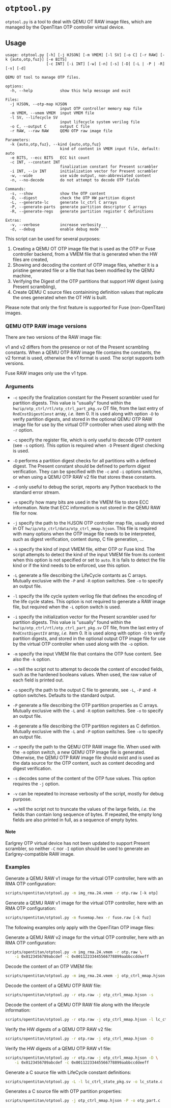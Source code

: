 # `otptool.py`

`otptool.py` is a tool to deal with QEMU OT RAW image files, which are managed by the OpenTitan OTP
controller virtual device.

## Usage

````text
usage: otptool.py [-h] [-j HJSON] [-m VMEM] [-l SV] [-o C] [-r RAW] [-k {auto,otp,fuz}] [-e BITS]
                  [-c INT] [-i INT] [-w] [-n] [-s] [-D] [-L | -P | -R] [-v] [-d]

QEMU OT tool to manage OTP files.

options:
  -h, --help            show this help message and exit

Files:
  -j HJSON, --otp-map HJSON
                        input OTP controller memory map file
  -m VMEM, --vmem VMEM  input VMEM file
  -l SV, --lifecycle SV
                        input lifecycle system verilog file
  -o C, --output C      output C file
  -r RAW, --raw RAW     QEMU OTP raw image file

Parameters:
  -k {auto,otp,fuz}, --kind {auto,otp,fuz}
                        kind of content in VMEM input file, default: auto
  -e BITS, --ecc BITS   ECC bit count
  -c INT, --constant INT
                        finalization constant for Present scrambler
  -i INT, --iv INT      initialization vector for Present scrambler
  -w, --wide            use wide output, non-abbreviated content
  -n, --no-decode       do not attempt to decode OTP fields

Commands:
  -s, --show            show the OTP content
  -D, --digest          check the OTP HW partition digest
  -L, --generate-lc     generate lc_ctrl C arrays
  -P, --generate-parts  generate partition descriptor C arrays
  -R, --generate-regs   generate partition register C definitions

Extras:
  -v, --verbose         increase verbosity
  -d, --debug           enable debug mode````
````

This script can be used for several purposes:

1. Creating a QEMU OT OTP image file that is used as the OTP or Fuse controller backend, from a
   VMEM file that is generated when the HW files are created,
2. Showing and decoding the content of OTP image files, whether it is a pristine generated file
   or a file that has been modified by the QEMU machine,
3. Verifying the Digest of the OTP partitions that support HW digest (using Present scrambling),
4. Create QEMU C source files containining definition values that replicate the ones generated when
   the OT HW is built.

Please note that only the first feature is supported for Fuse (non-OpenTitan) images.

### QEMU OTP RAW image versions

There are two versions of the RAW image file:

v1 and v2 differs from the presence or not of the Present scrambling constants. When a QEMU OTP RAW
image file contains the constants, the v2 format is used, otherwise the v1 format is used. The
script supports both versions.

Fuse RAW images only use the v1 type.

### Arguments

* `-c` specify the finalization constant for the Present scrambler used for partition digests.
  This value is "usually" found within the `hw/ip/otp_ctrl/rtl/otp_ctrl_part_pkg.sv` OT file,
  from the last entry of `RndCnstDigestConst` array, _i.e._ item 0. It is used along with option
  `-D` to verify partition digests, and stored in the optional QEMU OTP RAW image file for use by
  the virtual OTP controller when used along with the `-r` option.

* `-c` specify the register file, which is only useful to decode OTP content (see `-s` option).
  This option is required when `-D` Present digest checking is used.

* `-D` performs a partition digest checks for all partitions with a defined digest. The Present
  constant should be defined to perform digest verification. They can be specified with the `-c` and
  `-i` options switches, or when using a QEMU OTP RAW v2 file that stores these constants.

* `-d` only useful to debug the script, reports any Python traceback to the standard error stream.

* `-e` specify how many bits are used in the VMEM file to store ECC information. Note that ECC
  information is not stored in the QEMU RAW file for now.

* `-j` specify the path to the HJSON OTP controller map file, usually stored in OT
  `hw/ip/otp_ctrl/data/otp_ctrl_mmap.hjson`. This file is required with many options when the OTP
  image file needs to be interpreted, such as digest verification, content dump, C file generation,
  ...

* `-k` specify the kind of input VMEM file, either OTP or Fuse kind. The script attempts to detect
  the kind of the input VMEM file from its content when this option is not specified or set to
  `auto`. It is fails to detect the file kind or if the kind needs to be enforced, use this option.

* `-L` generate a file describing the LifeCycle contants as C arrays. Mutually exclusive with the
  `-P` and `-R` option switches. See `-o` to specify an output file.

* `-l` specify the life cycle system verilog file that defines the encoding of the life cycle
  states. This option is not required to generate a RAW image file, but required when the `-L`
  option switch is used.

* `-i` specify the initialization vector for the Present scrambler used for partition digests.
  This value is "usually" found within the `hw/ip/otp_ctrl/rtl/otp_ctrl_part_pkg.sv` OT file,
  from the last entry of `RndCnstDigestIV` array, _i.e._ item 0. It is used along with option
  `-D` to verify partition digests, and stored in the optional output OTP image file for use by
  the virtual OTP controller when used along with the `-o` option.

* `-m` specify the input VMEM file that contains the OTP fuse content. See also the `-k` option.

* `-n` tell the script not to attempt to decode the content of encoded fields, such as the hardened
  booleans values. When used, the raw value of each field is printed out.

* `-o` specify the path to the output C file to generate, see `-L`, `-P` and `-R` option switches.
  Defaults to the standard output.

* `-P` generate a file describing the OTP partition properties as C arrays. Mutually exclusive with
  the `-L` and `-R` option switches. See `-o` to specify an output file.

* `-R` generate a file describing the OTP partition registers as C defintion. Mutually exclusive
  with the `-L` and `-P` option switches. See `-o` to specify an output file.

* `-r` specify the path to the QEMU OTP RAW image file. When used with the `-m` option switch, a
  new QEMU OTP image file is generated. Otherwise, the QEMU OTP RAW image file should exist and is
  used as the data source for the OTP content, such as content decoding and digest verification.

* `-s` decodes some of the content of the OTP fuse values. This option requires the `-j` option.

* `-v` can be repeated to increase verbosity of the script, mostly for debug purpose.

* `-w` tell the script not to truncate the values of the large fields, _i.e._ the fields than
  contain long sequence of bytes. If repeated, the empty long fields are also printed in full, as
  a sequence of empty bytes.

#### Note

Earlgrey OTP virtual device has not been updated to support Present scrambler, so neither `-C` nor
`-I` option should be used to generate an Earlgrey-compatible RAW image.

### Examples

Generate a QEMU RAW v1 image for the virtual OTP controller, here with an RMA OTP configuration:
````sh
scripts/opentitan/otptool.py -m img_rma.24.vmem -r otp.raw [-k otp]
````

Generate a QEMU RAW v1 image for the virtual OTP controller, here with an RMA OTP configuration:
````sh
scripts/opentitan/otptool.py -m fusemap.hex -r fuse.raw [-k fuz]
````

The following examples only apply with the OpenTitan OTP image files:

Generate a QEMU RAW v2 image for the virtual OTP controller, here with an RMA OTP configuration:
````sh
scripts/opentitan/otptool.py -m img_rma.24.vmem -r otp.raw \
    -i 0x0123456789abcdef -c 0x00112233445566778899aabbccddeeff
````

Decode the content of an OTP VMEM file:
````sh
scripts/opentitan/otptool.py -m img_rma.24.vmem -j otp_ctrl_mmap.hjson -s
````

Decode the content of a QEMU OTP RAW file:
````sh
scripts/opentitan/otptool.py -r otp.raw -j otp_ctrl_mmap.hjson -s
````

Decode the content of a QEMU OTP RAW file along with the lifecycle information:
````sh
scripts/opentitan/otptool.py -r otp.raw -j otp_ctrl_mmap.hjson -l lc_ctrl_state_pkg.sv -s
````

Verify the HW digests of a QEMU OTP RAW v2 file:
````sh
scripts/opentitan/otptool.py -r otp.raw -j otp_ctrl_mmap.hjson -D
````

Verify the HW digests of a QEMU OTP RAW v1 file:
````sh
scripts/opentitan/otptool.py -r otp.raw -j otp_ctrl_mmap.hjson -D \
    -i 0x0123456789abcdef -c 0x00112233445566778899aabbccddeeff
````

Generate a C source file with LifeCycle constant definitions:
````sh
scripts/opentitan/otptool.py -L -l lc_ctrl_state_pkg.sv -o lc_state.c
````

Generates a C source file with OTP partition properties:
````sh
scripts/opentitan/otptool.py -j otp_ctrl_mmap.hjson -P -o otp_part.c
````
